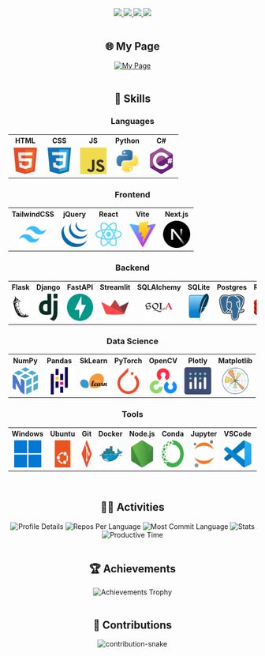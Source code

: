 <!-- 0. Counters -->
<div align="center">
  <a href="https://github.com/TakanariShimbo">
    <img height="20" src="https://komarev.com/ghpvc/?username=TakanariShimbo" />
  </a>
  <a href="https://github.com/TakanariShimbo">
    <img height="20" src="https://img.shields.io/github/followers/TakanariShimbo?label=follow&logo=github&style=flat" />
  </a>
  <a href="http://qiita.com/hmkc1220">
    <img height="20" src="https://qiita-badge.apiapi.app/s/hmkc1220/posts.svg" />
  </a>
  <a href="http://qiita.com/hmkc1220">
    <img height="20" src="https://qiita-badge.apiapi.app/s/hmkc1220/contributions.svg" />
  </a>
</div>
</br>

<!-- 1. My Page -->
<h2 align="center">🌐 My Page</h2>
<div align="center">
  <a href="https://takanarishimbo.github.io/">
    <picture>
      <source media="(prefers-color-scheme: dark)" srcset="https://raw.githubusercontent.com/TakanariShimbo/takanarishimbo/main/my-page-dark.png" />
      <source media="(prefers-color-scheme: light)" srcset="https://raw.githubusercontent.com/TakanariShimbo/takanarishimbo/main/my-page-light.png" />
      <img width="600" alt="My Page" />
    </picture>
  </a>
</div>
</br>

<!-- 2. Skills -->
<h2 align="center">🌱 Skills</h2>
<div align="center">   
  <h3>Languages</h3>
  <table>
    <tr>
      <th>HTML</th>
      <th>CSS</th>
      <th>JS</th>
      <th>Python</th>
      <th>C#</th>
    </tr>
    <tr>
      <td align="center"><img src="https://github.com/devicons/devicon/blob/master/icons/html5/html5-original.svg" width="55" height="55"></td>
      <td align="center"><img src="https://github.com/devicons/devicon/blob/master/icons/css3/css3-original.svg" width="55" height="55"></td>
      <td align="center"><img src="https://github.com/devicons/devicon/blob/master/icons/javascript/javascript-original.svg" width="55" height="55"></td>
      <td align="center"><img src="https://github.com/devicons/devicon/blob/master/icons/python/python-original.svg" width="55" height="55"></td>
      <td align="center"><img src="https://github.com/devicons/devicon/blob/master/icons/csharp/csharp-original.svg" width="55" height="55"></td>
    </tr>
  </table>

  <h3>Frontend</h3>
  <table>
    <tr>
      <th>TailwindCSS</th>
      <th>jQuery</th>
      <th>React</th>
      <th>Vite</th>
      <th>Next.js</th>
    </tr>
    <tr>
      <td align="center"><img src="https://github.com/devicons/devicon/blob/master/icons/tailwindcss/tailwindcss-original.svg" width="55" height="55"></td>
      <td align="center"><img src="https://github.com/devicons/devicon/blob/master/icons/jquery/jquery-original.svg" width="55" height="55"></td>
      <td align="center"><img src="https://github.com/devicons/devicon/blob/master/icons/react/react-original.svg" width="55" height="55"></td>
      <td align="center"><img src="https://github.com/devicons/devicon/blob/master/icons/vitejs/vitejs-original.svg" width="55" height="55"></td>
      <td align="center"><img src="https://github.com/devicons/devicon/blob/master/icons/nextjs/nextjs-original.svg" width="55" height="55"></td>
    </tr>
  </table>
  
  <h3>Backend</h3>
  <table>
    <tr>
      <th>Flask</th>
      <th>Django</th>
      <th>FastAPI</th>
      <th>Streamlit</th>
      <th>SQLAlchemy</th>
      <th>SQLite</th>
      <th>Postgres</th>
      <th>Redis</th>
    </tr>
    <tr>
      <td align="center"><img src="https://github.com/devicons/devicon/blob/master/icons/flask/flask-original.svg" width="55" height="55"></td>
      <td align="center"><img src="https://github.com/devicons/devicon/blob/master/icons/django/django-plain.svg" width="55" height="55"></td>
      <td align="center"><img src="https://github.com/devicons/devicon/blob/master/icons/fastapi/fastapi-original.svg" width="55" height="55"></td>
      <td align="center"><img src="https://github.com/devicons/devicon/blob/master/icons/streamlit/streamlit-original.svg" width="55" height="55"></td>
      <td align="center"><img src="https://github.com/devicons/devicon/blob/master/icons/sqlalchemy/sqlalchemy-original.svg" width="55" height="55"></td>
      <td align="center"><img src="https://github.com/devicons/devicon/blob/master/icons/sqlite/sqlite-original.svg" width="55" height="55"></td>
      <td align="center"><img src="https://github.com/devicons/devicon/blob/master/icons/postgresql/postgresql-original.svg" width="55" height="55"></td>
      <td align="center"><img src="https://github.com/devicons/devicon/blob/master/icons/redis/redis-original.svg" width="55" height="55"></td>
  </tr>
    </tr>
  </table>

  <h3>Data Science</h3>
  <table>
    <tr>
      <th>NumPy</th>
      <th>Pandas</th>
      <th>SkLearn</th>
      <th>PyTorch</th>
      <th>OpenCV</th>
      <th>Plotly</th>
      <th>Matplotlib</th>
    </tr>
    <tr>
      <td align="center"><img src="https://github.com/devicons/devicon/blob/master/icons/numpy/numpy-original.svg" width="55" height="55"></td>
      <td align="center"><img src="https://github.com/devicons/devicon/blob/master/icons/pandas/pandas-original.svg" width="55" height="55"></td>
      <td align="center"><img src="https://github.com/devicons/devicon/blob/master/icons/scikitlearn/scikitlearn-original.svg" width="55" height="55"></td>
      <td align="center"><img src="https://github.com/devicons/devicon/blob/master/icons/pytorch/pytorch-original.svg" width="55" height="55"></td>
      <td align="center"><img src="https://github.com/devicons/devicon/blob/master/icons/opencv/opencv-original.svg" width="55" height="55"></td>
      <td align="center"><img src="https://github.com/devicons/devicon/blob/master/icons/plotly/plotly-original.svg" width="55" height="55"></td>
      <td align="center"><img src="https://github.com/devicons/devicon/blob/master/icons/matplotlib/matplotlib-original.svg" width="55" height="55"></td>
    </tr>
  </table>

  <h3>Tools</h3>
  <table>
    <tr>
      <th>Windows</th>
      <th>Ubuntu</th>
      <th>Git</th>
      <th>Docker</th>
      <th>Node.js</th>
      <th>Conda</th>
      <th>Jupyter</th>
      <th>VSCode</th>
      <th>VisualStudio</th>
    </tr>
    <tr>
      <td align="center"><img src="https://github.com/devicons/devicon/blob/master/icons/windows11/windows11-original.svg" width="55" height="55"></td>
      <td align="center"><img src="https://github.com/devicons/devicon/blob/master/icons/ubuntu/ubuntu-original.svg" width="55" height="55"></td>
      <td align="center"><img src="https://github.com/devicons/devicon/blob/master/icons/git/git-original.svg" width="55" height="55"></td>
      <td align="center"><img src="https://github.com/devicons/devicon/blob/master/icons/docker/docker-original.svg" width="55" height="55"></td>
      <td align="center"><img src="https://github.com/devicons/devicon/blob/master/icons/nodejs/nodejs-original.svg" width="55" height="55"></td>
      <td align="center"><img src="https://github.com/devicons/devicon/blob/master/icons/anaconda/anaconda-original.svg" width="55" height="55"></td>
      <td align="center"><img src="https://github.com/devicons/devicon/blob/master/icons/jupyter/jupyter-original.svg" width="55" height="55"></td>
      <td align="center"><img src="https://github.com/devicons/devicon/blob/master/icons/vscode/vscode-original.svg" width="55" height="55"></td>
      <td align="center"><img src="https://github.com/devicons/devicon/blob/master/icons/visualstudio/visualstudio-original.svg" width="55" height="55"></td>
    </tr>
  </table>
</div>
</br>

<!-- 3. Activities -->
<h2 align="center">🏃‍♀️ Activities</h2>
<div align="center">
  <picture>
    <source media="(prefers-color-scheme: dark)" srcset="http://github-profile-summary-cards.vercel.app/api/cards/profile-details?username=TakanariShimbo&theme=zenburn" />
    <source media="(prefers-color-scheme: light)" srcset="http://github-profile-summary-cards.vercel.app/api/cards/profile-details?username=TakanariShimbo&theme=vue" />
    <img alt="Profile Details" />
  </picture>
  <picture>
    <source media="(prefers-color-scheme: dark)" srcset="http://github-profile-summary-cards.vercel.app/api/cards/repos-per-language?username=TakanariShimbo&theme=zenburn" />
    <source media="(prefers-color-scheme: light)" srcset="http://github-profile-summary-cards.vercel.app/api/cards/repos-per-language?username=TakanariShimbo&theme=vue" />
    <img alt="Repos Per Language" />
  </picture>
  <picture>
    <source media="(prefers-color-scheme: dark)" srcset="http://github-profile-summary-cards.vercel.app/api/cards/most-commit-language?username=TakanariShimbo&theme=zenburn" />
    <source media="(prefers-color-scheme: light)" srcset="http://github-profile-summary-cards.vercel.app/api/cards/most-commit-language?username=TakanariShimbo&theme=vue" />
    <img alt="Most Commit Language" />
  </picture>
  <picture>
    <source media="(prefers-color-scheme: dark)" srcset="http://github-profile-summary-cards.vercel.app/api/cards/stats?username=TakanariShimbo&theme=zenburn" />
    <source media="(prefers-color-scheme: light)" srcset="http://github-profile-summary-cards.vercel.app/api/cards/stats?username=TakanariShimbo&theme=vue" />
    <img alt="Stats" />
  </picture>
  <picture>
    <source media="(prefers-color-scheme: dark)" srcset="http://github-profile-summary-cards.vercel.app/api/cards/productive-time?username=TakanariShimbo&theme=zenburn&utcOffset=9" />
    <source media="(prefers-color-scheme: light)" srcset="http://github-profile-summary-cards.vercel.app/api/cards/productive-time?username=TakanariShimbo&theme=vue&utcOffset=9" />
    <img alt="Productive Time" />
  </picture>
</div>
</br>

<!-- 4. Achievements -->
<h2 align="center">🏆 Achievements</h2>
<div align="center">
  <picture>
    <source media="(prefers-color-scheme: dark)" srcset="https://github-profile-trophy.vercel.app/?username=TakanariShimbo&theme=chalk&column=5&margin-w=15&margin-h=15" />
    <source media="(prefers-color-scheme: light)" srcset="https://github-profile-trophy.vercel.app/?username=TakanariShimbo&theme=flat&column=5&margin-w=15&margin-h=15" />
    <img alt="Achievements Trophy" />
  </picture>
</div>
</br>

<!-- 5. Contributions -->
<h2 align="center">🤝 Contributions</h2>
<div align="center">
  <picture>
    <source media="(prefers-color-scheme: dark)" srcset="https://github.com/TakanariShimbo/takanarishimbo/blob/output/github-contribution-grid-snake-dark.svg" />
    <source media="(prefers-color-scheme: light)" srcset="https://github.com/TakanariShimbo/takanarishimbo/blob/output/github-contribution-grid-snake.svg" />
    <img alt="contribution-snake"/>
  </picture>
  </br>
</div>
</br>
